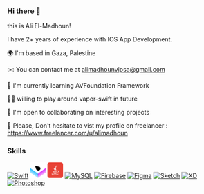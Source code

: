 ### Hi there 👋
this is Ali El-Madhoun!

I have 2+ years of experience with IOS App Development.

🌍  I'm based in Gaza, Palestine

✉️  You can contact me at alimadhounvipsa@gmail.com

🧠  I'm currently learning AVFoundation Framework

🧑‍💻 willing to play around vapor-swift in future

🤝  I'm open to collaborating on interesting projects

🔗 Please, Don't hesitate to vist my profile on freelancer : https://www.freelancer.com/u/alimadhoun



### Skills

<p align="left">

<a href="https://developer.apple.com/swift/" target="_blank" rel="noreferrer"><img src="https://raw.githubusercontent.com/danielcranney/readme-generator/main/public/icons/skills/swift-colored.svg" width="36" height="36" alt="Swift" /></a>
<a href="https://vapor.codes/" target="_blank" rel="noreferrer"><img src="https://raw.githubusercontent.com/alimadhoun/imgs/391d9376a1159b040eb51206a65853056f81dcea/vapor.png" width="36" height="36" alt="Vaport" /></a>
<a href="https://docs.oracle.com/en/java/" target="_blank" rel="noreferrer"><img src="https://raw.githubusercontent.com/alimadhoun/imgs/a7f4844d838a9798eee68af4e16f49adbbd3d022/java.png" width="36" height="36" alt="MySQL" /></a>
<a href="https://vapor.codes/" target="_blank" rel="noreferrer"><img src="https://raw.githubusercontent.com/danielcranney/readme-generator/main/public/icons/skills/mysql-colored.svg" width="36" height="36" alt="MySQL" /></a>
<a href="https://firebase.google.com/" target="_blank" rel="noreferrer"><img src="https://raw.githubusercontent.com/danielcranney/readme-generator/main/public/icons/skills/firebase-colored.svg" width="36" height="36" alt="Firebase" /></a>
<a href="https://www.figma.com/" target="_blank" rel="noreferrer"><img src="https://raw.githubusercontent.com/danielcranney/readme-generator/main/public/icons/skills/figma-colored.svg" width="36" height="36" alt="Figma" /></a>
<a href="https://www.sketch.com/" target="_blank" rel="noreferrer"><img src="https://raw.githubusercontent.com/danielcranney/readme-generator/main/public/icons/skills/sketch-colored.svg" width="36" height="36" alt="Sketch" /></a>
<a href="https://www.adobe.com/uk/products/xd.html" target="_blank" rel="noreferrer"><img src="https://raw.githubusercontent.com/danielcranney/readme-generator/main/public/icons/skills/xd-colored.svg" width="36" height="36" alt="XD" /></a>
<a href="https://www.adobe.com/uk/products/photoshop.html" target="_blank" rel="noreferrer"><img src="https://raw.githubusercontent.com/danielcranney/readme-generator/main/public/icons/skills/photoshop-colored.svg" width="36" height="36" alt="Photoshop" /></a>


<!--
**alimadhoun/alimadhoun** is a ✨ _special_ ✨ repository because its `README.md` (this file) appears on your GitHub profile.

Here are some ideas to get you started:

- 🔭 I’m currently working on ...
- 🌱 I’m currently learning ...
- 👯 I’m looking to collaborate on ...
- 🤔 I’m looking for help with ...
- 💬 Ask me about ...
- 📫 How to reach me: ...
- 😄 Pronouns: ...
- ⚡ Fun fact: ...
-->

